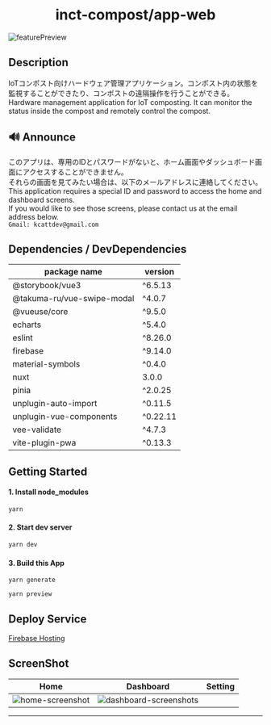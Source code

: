 # <div style="text-align: center;">inct-compost/app-web</div>
![featurePreview](https://user-images.githubusercontent.com/49429291/214549906-bd212afc-b6b2-421d-be41-6537e0ed46b4.png)

## Description
IoTコンポスト向けハードウェア管理アプリケーション。コンポスト内の状態を監視することができたり、コンポストの遠隔操作を行うことができる。<br>
Hardware management application for IoT composting. It can monitor the status inside the compost and remotely control the compost.

## 🔊 Announce
このアプリは、専用のIDとパスワードがないと、ホーム画面やダッシュボード画面にアクセスすることができません。<br>
それらの画面を見てみたい場合は、以下のメールアドレスに連絡してください。<br>
This application requires a special ID and password to access the home and dashboard screens.<br>
If you would like to see those screens, please contact us at the email address below.<br>
`
Gmail: kcattdev@gmail.com
`

## Dependencies / DevDependencies
| package name | version |
| -- | -- |
| @storybook/vue3 | ^6.5.13 |
| @takuma-ru/vue-swipe-modal | ^4.0.7 |
| @vueuse/core | ^9.5.0 |
| echarts | ^5.4.0 |
| eslint | ^8.26.0 |
| firebase | ^9.14.0 |
| material-symbols | ^0.4.0 |
| nuxt | 3.0.0 |
| pinia | ^2.0.25 |
| unplugin-auto-import | ^0.11.5 |
| unplugin-vue-components | ^0.22.11 |
| vee-validate | ^4.7.3 |
| vite-plugin-pwa | ^0.13.3 |

## Getting Started

#### 1. Install node_modules
```md
yarn
```

#### 2. Start dev server
```md
yarn dev
```

#### 3. Build this App
```
yarn generate
```

```
yarn preview
```

## Deploy Service
[Firebase Hosting](https://firebase.google.com/products/hosting?gclid=Cj0KCQiA1sucBhDgARIsAFoytUuCQdfrUzumhsqOWLO6TncdTd959kbvy2HGpWO6AXQVvFlRpbuy0l4aAg9uEALw_wcB&gclsrc=aw.ds)

## ScreenShot
| Home | Dashboard | Setting |
| -- | -- | -- |
| ![home-screenshot](https://firebasestorage.googleapis.com/v0/b/research2022-5j.appspot.com/o/screenShots%2Fhome-screenshot.png?alt=media&token=1698aa39-3712-40c9-b10d-78f30e3a6a0b) | ![dashboard-screenshots](https://firebasestorage.googleapis.com/v0/b/research2022-5j.appspot.com/o/screenShots%2Fdashboard-screenshot.png?alt=media&token=ca9df7b9-dbc2-46f6-b9fd-70f835b63314) |

----
